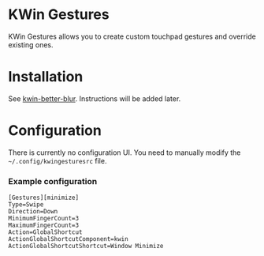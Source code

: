 # KWin Gestures
KWin Gestures allows you to create custom touchpad gestures and override existing ones.

# Installation
See [kwin-better-blur](https://github.com/taj-ny/kwin-effects-forceblur). Instructions will be added later.

# Configuration
There is currently no configuration UI. You need to manually modify the ``~/.config/kwingesturesrc`` file.

### Example configuration
```
[Gestures][minimize]
Type=Swipe
Direction=Down
MinimumFingerCount=3
MaximumFingerCount=3
Action=GlobalShortcut
ActionGlobalShortcutComponent=kwin
ActionGlobalShortcutShortcut=Window Minimize
```